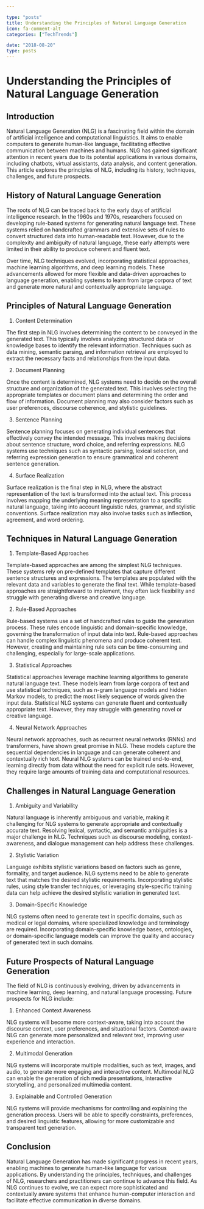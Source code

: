 ```yaml
---

type: "posts"
title: Understanding the Principles of Natural Language Generation
icon: fa-comment-alt
categories: ["TechTrends"]

date: "2018-08-20"
type: posts
---
```





# Understanding the Principles of Natural Language Generation

## Introduction

Natural Language Generation (NLG) is a fascinating field within the domain of artificial intelligence and computational linguistics. It aims to enable computers to generate human-like language, facilitating effective communication between machines and humans. NLG has gained significant attention in recent years due to its potential applications in various domains, including chatbots, virtual assistants, data analysis, and content generation. This article explores the principles of NLG, including its history, techniques, challenges, and future prospects.

## History of Natural Language Generation

The roots of NLG can be traced back to the early days of artificial intelligence research. In the 1960s and 1970s, researchers focused on developing rule-based systems for generating natural language text. These systems relied on handcrafted grammars and extensive sets of rules to convert structured data into human-readable text. However, due to the complexity and ambiguity of natural language, these early attempts were limited in their ability to produce coherent and fluent text.

Over time, NLG techniques evolved, incorporating statistical approaches, machine learning algorithms, and deep learning models. These advancements allowed for more flexible and data-driven approaches to language generation, enabling systems to learn from large corpora of text and generate more natural and contextually appropriate language.

## Principles of Natural Language Generation

1. Content Determination

The first step in NLG involves determining the content to be conveyed in the generated text. This typically involves analyzing structured data or knowledge bases to identify the relevant information. Techniques such as data mining, semantic parsing, and information retrieval are employed to extract the necessary facts and relationships from the input data.

2. Document Planning

Once the content is determined, NLG systems need to decide on the overall structure and organization of the generated text. This involves selecting the appropriate templates or document plans and determining the order and flow of information. Document planning may also consider factors such as user preferences, discourse coherence, and stylistic guidelines.

3. Sentence Planning

Sentence planning focuses on generating individual sentences that effectively convey the intended message. This involves making decisions about sentence structure, word choice, and referring expressions. NLG systems use techniques such as syntactic parsing, lexical selection, and referring expression generation to ensure grammatical and coherent sentence generation.

4. Surface Realization

Surface realization is the final step in NLG, where the abstract representation of the text is transformed into the actual text. This process involves mapping the underlying meaning representation to a specific natural language, taking into account linguistic rules, grammar, and stylistic conventions. Surface realization may also involve tasks such as inflection, agreement, and word ordering.

## Techniques in Natural Language Generation

1. Template-Based Approaches

Template-based approaches are among the simplest NLG techniques. These systems rely on pre-defined templates that capture different sentence structures and expressions. The templates are populated with the relevant data and variables to generate the final text. While template-based approaches are straightforward to implement, they often lack flexibility and struggle with generating diverse and creative language.

2. Rule-Based Approaches

Rule-based systems use a set of handcrafted rules to guide the generation process. These rules encode linguistic and domain-specific knowledge, governing the transformation of input data into text. Rule-based approaches can handle complex linguistic phenomena and produce coherent text. However, creating and maintaining rule sets can be time-consuming and challenging, especially for large-scale applications.

3. Statistical Approaches

Statistical approaches leverage machine learning algorithms to generate natural language text. These models learn from large corpora of text and use statistical techniques, such as n-gram language models and hidden Markov models, to predict the most likely sequence of words given the input data. Statistical NLG systems can generate fluent and contextually appropriate text. However, they may struggle with generating novel or creative language.

4. Neural Network Approaches

Neural network approaches, such as recurrent neural networks (RNNs) and transformers, have shown great promise in NLG. These models capture the sequential dependencies in language and can generate coherent and contextually rich text. Neural NLG systems can be trained end-to-end, learning directly from data without the need for explicit rule sets. However, they require large amounts of training data and computational resources.

## Challenges in Natural Language Generation

1. Ambiguity and Variability

Natural language is inherently ambiguous and variable, making it challenging for NLG systems to generate appropriate and contextually accurate text. Resolving lexical, syntactic, and semantic ambiguities is a major challenge in NLG. Techniques such as discourse modeling, context-awareness, and dialogue management can help address these challenges.

2. Stylistic Variation

Language exhibits stylistic variations based on factors such as genre, formality, and target audience. NLG systems need to be able to generate text that matches the desired stylistic requirements. Incorporating stylistic rules, using style transfer techniques, or leveraging style-specific training data can help achieve the desired stylistic variation in generated text.

3. Domain-Specific Knowledge

NLG systems often need to generate text in specific domains, such as medical or legal domains, where specialized knowledge and terminology are required. Incorporating domain-specific knowledge bases, ontologies, or domain-specific language models can improve the quality and accuracy of generated text in such domains.

## Future Prospects of Natural Language Generation

The field of NLG is continuously evolving, driven by advancements in machine learning, deep learning, and natural language processing. Future prospects for NLG include:

1. Enhanced Context Awareness

NLG systems will become more context-aware, taking into account the discourse context, user preferences, and situational factors. Context-aware NLG can generate more personalized and relevant text, improving user experience and interaction.

2. Multimodal Generation

NLG systems will incorporate multiple modalities, such as text, images, and audio, to generate more engaging and interactive content. Multimodal NLG can enable the generation of rich media presentations, interactive storytelling, and personalized multimedia content.

3. Explainable and Controlled Generation

NLG systems will provide mechanisms for controlling and explaining the generation process. Users will be able to specify constraints, preferences, and desired linguistic features, allowing for more customizable and transparent text generation.

## Conclusion

Natural Language Generation has made significant progress in recent years, enabling machines to generate human-like language for various applications. By understanding the principles, techniques, and challenges of NLG, researchers and practitioners can continue to advance this field. As NLG continues to evolve, we can expect more sophisticated and contextually aware systems that enhance human-computer interaction and facilitate effective communication in diverse domains.